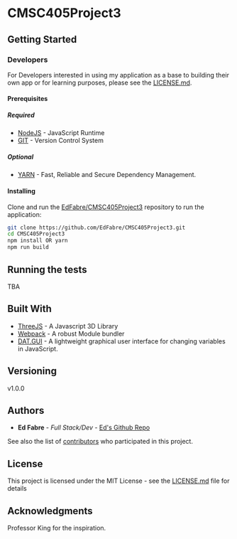 # CMSC405Project3

## Getting Started

### Developers

For Developers interested in using my application as a base to building their own app or for learning purposes, please see the [LICENSE.md](LICENSE.md).

#### Prerequisites

##### Required
* [NodeJS](https://nodejs.org/en/) - JavaScript Runtime
* [GIT](https://git-scm.com/) - Version Control System

##### Optional
* [YARN](https://yarnpkg.com/en/docs/install) -  Fast, Reliable and Secure Dependency Management.

#### Installing

Clone and run the
[EdFabre/CMSC405Project3](https://github.com/EdFabre/CMSC405Project3.git)
repository to run the application:

```sh
git clone https://github.com/EdFabre/CMSC405Project3.git
cd CMSC405Project3
npm install OR yarn
npm run build
```

## Running the tests

TBA

## Built With

* [ThreeJS](https://threejs.org/) - A Javascript 3D Library
* [Webpack](https://webpack.js.org/) - A robust Module bundler
* [DAT.GUI](http://workshop.chromeexperiments.com/) - A lightweight graphical user interface for changing variables in JavaScript.

## Versioning

v1.0.0

## Authors

* **Ed Fabre** - *Full Stack/Dev* - [Ed's Github Repo](https://github.com/EdFabre)

See also the list of [contributors](https://github.com/EdFabre/CMSC495-FitnessTracker/contributors) who participated in this project.

## License

This project is licensed under the MIT License - see the [LICENSE.md](LICENSE.md) file for details

## Acknowledgments

Professor King for the inspiration.
